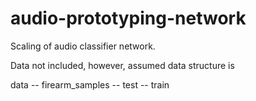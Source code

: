 # audio-prototyping-network
Scaling of audio classifier network.


Data not included, however, assumed data structure is

data -- firearm_samples -- test
                        -- train
